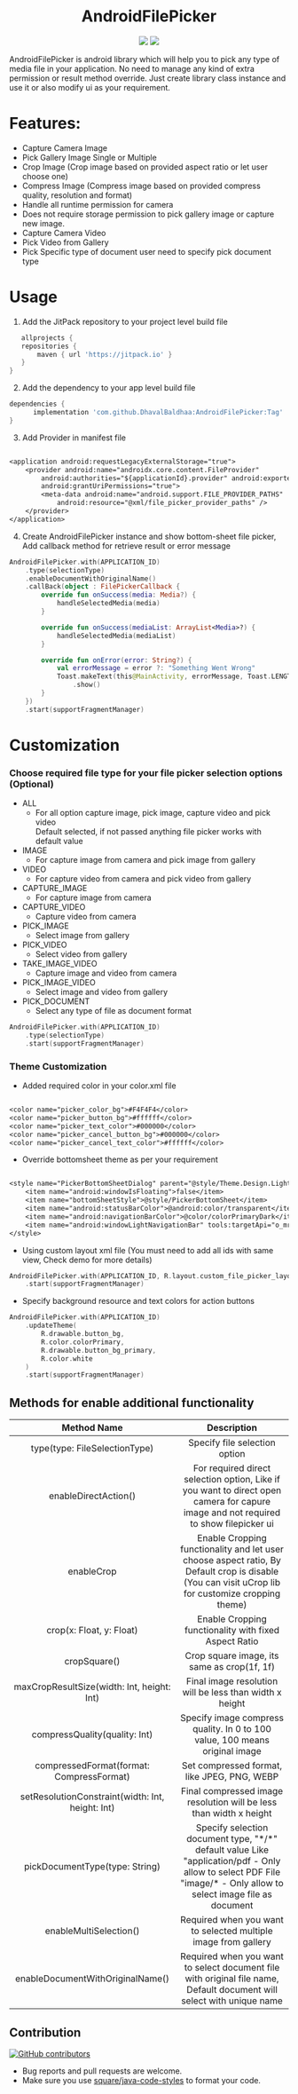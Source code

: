 <h1 align="center">AndroidFilePicker</h1>
<p align="center">
  <a href="https://jitpack.io/#DhavalBaldhaa/AndroidFilePicker"> <img src="https://jitpack.io/v/DhavalBaldhaa/AndroidFilePicker/month.svg" /></a>
  <a href="https://jitpack.io/#DhavalBaldhaa/AndroidFilePicker"> <img src="https://jitpack.io/v/DhavalBaldhaa/AndroidFilePicker.svg" /></a>
</p>

AndroidFilePicker is android library which will help you to pick any type of media file in your
application. No need to manage any kind of extra permission or result method override. Just create
library class instance and use it or also modify ui as your requirement.

# Features:

* Capture Camera Image
* Pick Gallery Image Single or Multiple
* Crop Image (Crop image based on provided aspect ratio or let user choose one)
* Compress Image (Compress image based on provided compress quality, resolution and format)
* Handle all runtime permission for camera
* Does not require storage permission to pick gallery image or capture new image.
* Capture Camera Video
* Pick Video from Gallery
* Pick Specific type of document user need to specify pick document type

[comment]: <> (# Preview)

[comment]: <> (<img src="https://github.com/DhavalBaldhaa/filepicker/blob/master/app/screenshots/img1.png" alt="screenshot" width="200" height="400"> )

# Usage

1. Add the JitPack repository to your project level build file

 ```groovy
    allprojects {
    repositories {
        maven { url 'https://jitpack.io' }
    }
}
```

2. Add the dependency to your app level build file

```groovy
dependencies {
	  implementation 'com.github.DhavalBaldhaa:AndroidFilePicker:Tag'
}
```

3. Add Provider in manifest file

```dtd

<application android:requestLegacyExternalStorage="true">
    <provider android:name="androidx.core.content.FileProvider"
        android:authorities="${applicationId}.provider" android:exported="false"
        android:grantUriPermissions="true">
        <meta-data android:name="android.support.FILE_PROVIDER_PATHS"
            android:resource="@xml/file_picker_provider_paths" />
    </provider>
</application>
```

4. Create AndroidFilePicker instance and show bottom-sheet file picker, Add callback method for
   retrieve result or error message

```kotlin
AndroidFilePicker.with(APPLICATION_ID)
    .type(selectionType)
    .enableDocumentWithOriginalName()
    .callBack(object : FilePickerCallback {
        override fun onSuccess(media: Media?) {
            handleSelectedMedia(media)
        }

        override fun onSuccess(mediaList: ArrayList<Media>?) {
            handleSelectedMedia(mediaList)
        }

        override fun onError(error: String?) {
            val errorMessage = error ?: "Something Went Wrong"
            Toast.makeText(this@MainActivity, errorMessage, Toast.LENGTH_SHORT)
                .show()
        }
    })
    .start(supportFragmentManager)
```

# Customization

### Choose required file type for your file picker selection options (Optional)

* ALL
    - For all option capture image, pick image, capture video and pick video<br/>Default selected,
      if not passed anything file picker works with default value
* IMAGE
    - For capture image from camera and pick image from gallery
* VIDEO
    - For capture video from camera and pick video from gallery
* CAPTURE_IMAGE
    - For capture image from camera
* CAPTURE_VIDEO
    - Capture video from camera
* PICK_IMAGE
    - Select image from gallery
* PICK_VIDEO
    - Select video from gallery
* TAKE_IMAGE_VIDEO
    - Capture image and video from camera
* PICK_IMAGE_VIDEO
    - Select image and video from gallery
* PICK_DOCUMENT
    - Select any type of file as document format

```kotlin
AndroidFilePicker.with(APPLICATION_ID)
    .type(selectionType)
    .start(supportFragmentManager)
```

### Theme Customization

* Added required color in your color.xml file

```dtd

<color name="picker_color_bg">#F4F4F4</color>
<color name="picker_button_bg">#ffffff</color>
<color name="picker_text_color">#000000</color>
<color name="picker_cancel_button_bg">#000000</color>
<color name="picker_cancel_text_color">#ffffff</color>
```

* Override bottomsheet theme as per your requirement

```dtd

<style name="PickerBottomSheetDialog" parent="@style/Theme.Design.Light.BottomSheetDialog">
    <item name="android:windowIsFloating">false</item>
    <item name="bottomSheetStyle">@style/PickerBottomSheet</item>
    <item name="android:statusBarColor">@android:color/transparent</item>
    <item name="android:navigationBarColor">@color/colorPrimaryDark</item>
    <item name="android:windowLightNavigationBar" tools:targetApi="o_mr1">true</item>
</style>
```

* Using custom layout xml file (You must need to add all ids with same view, Check demo for more
  details)

```Kotlin
AndroidFilePicker.with(APPLICATION_ID, R.layout.custom_file_picker_layout)
    .start(supportFragmentManager)
```

* Specify background resource and text colors for action buttons

```Kotlin
AndroidFilePicker.with(APPLICATION_ID)
    .updateTheme(
        R.drawable.button_bg,
        R.color.colorPrimary,
        R.drawable.button_bg_primary,
        R.color.white
    )
    .start(supportFragmentManager)
```

## Methods for enable additional functionality

|  Method Name             |         Description           |
:-------------------------:|:-----------------------------:|
|  type(type: FileSelectionType)  | Specify file selection option |
|  enableDirectAction()    | For required direct selection option, Like if you want to direct open camera for capure image and not required to show filepicker ui |
|  enableCrop              | Enable Cropping functionality and let user choose aspect ratio, By Default crop is disable<br/>(You can visit uCrop lib for customize cropping theme)      |
|  crop(x: Float, y: Float)   | Enable Cropping functionality with fixed Aspect Ratio     |
|  cropSquare()   |  Crop square image, its same as crop(1f, 1f)     |
|  maxCropResultSize(width: Int, height: Int)   |  Final image resolution will be less than width x height      |
|  compressQuality(quality: Int)    |  Specify image compress quality. In 0 to 100 value, 100 means original image  |
|  compressedFormat(format: CompressFormat)   |  Set compressed format, like JPEG, PNG, WEBP    |
|  setResolutionConstraint(width: Int, height: Int)   |  Final compressed image resolution will be less than width x height       |
|  pickDocumentType(type: String)    | Specify selection document type, "\*/\*" default value  Like <br/> "application/pdf - Only allow to select PDF File <br/> "image\/* - Only allow to select image file as document      |
|  enableMultiSelection()     |  Required when you want to selected multiple image from gallery    |
|  enableDocumentWithOriginalName()  |  Required when you want to select document file with original file name, Default document will select with unique name     |

## Contribution
[![GitHub contributors](https://img.shields.io/github/contributors/DhavalBaldhaa/AndroidFilePicker.svg)](https://github.com/DhavalBaldhaa/AndroidFilePicker/graphs/contributors)

* Bug reports and pull requests are welcome.
* Make sure you use [square/java-code-styles](https://github.com/square/java-code-styles) to format your code.
